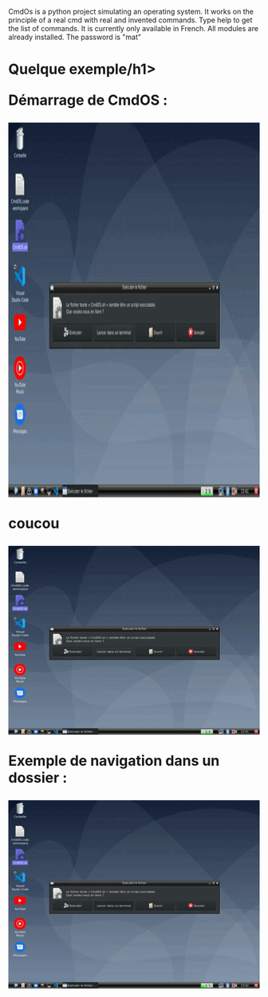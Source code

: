 CmdOs is a python project simulating an operating system.
It works on the principle of a real cmd with real and invented commands.
Type help to get the list of commands. It is currently only available in French.
All modules are already installed.
The password is "mat"

<h1>Quelque exemple/h1>

Démarrage de CmdOS :

<img src="https://github.com/lolo859/CmdOS/blob/main/gif/start.gif" width=800 height=750 />  
  
coucou
  
![Demo](https://github.com/lolo859/CmdOS/blob/main/gif/start.gif)

Exemple de navigation dans un dossier :

![Demo](https://github.com/lolo859/CmdOS/blob/main/gif/navigation.gif)
